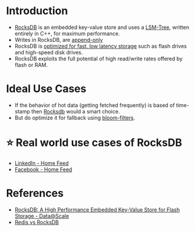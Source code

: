 
# Introduction
- [RocksDB](http://rocksdb.org/) is an embedded key-value store and uses a [LSM-Tree](../5_Database-Internals/LSMTree.md), written entirely in C++, for maximum performance.
- Writes in RocksDB, are [append-only](../5_Database-Internals/AppendOnlyProperty.md)
- RocksDB is [optimized for fast, low latency storage](../../7_Scalability/Latency.md) such as flash drives and high-speed disk drives. 
- RocksDB exploits the full potential of high read/write rates offered by flash or RAM.

# Ideal Use Cases
- If the behavior of hot data (getting fetched frequently) is based of time-stamp then [Rocksdb]() would a smart choice.
- But do optimize it for fallback using [bloom-filters](../5_Database-Internals/LSMTree.md).

# :star: Real world use cases of RocksDB
- [LinkedIn - Home Feed](https://github.com/Anshul619/Real-World-Tech-Stacks/tree/main/LinkedIn/Readme.md)
- [Facebook - Home Feed](https://github.com/Anshul619/Real-World-Tech-Stacks/tree/main/Facebook.md)

# References
- [RocksDB: A High Performance Embedded Key-Value Store for Flash Storage - Data@Scale](https://www.youtube.com/watch?v=V_C-T5S-w8g)
- [Redis vs RocksDB](https://stackoverflow.com/questions/31831706/redis-vs-rocksdb)